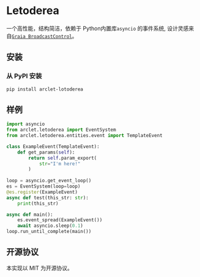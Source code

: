 # Letoderea

一个高性能，结构简洁，依赖于 Python内置库`asyncio` 的事件系统, 设计灵感来自[`Graia BroadcastControl`](https://github.com/GraiaProject/BroadcastControl)。

## 安装
### 从 PyPI 安装
``` bash
pip install arclet-lotoderea
```

## 样例
```python
import asyncio
from arclet.letoderea import EventSystem
from arclet.letoderea.entities.event import TemplateEvent

class ExampleEvent(TemplateEvent):
    def get_params(self):
        return self.param_export(
            str="I'm here!"
        )
 
loop = asyncio.get_event_loop()
es = EventSystem(loop=loop)
@es.register(ExampleEvent)
async def test(this_str: str):
    print(this_str)

async def main():
    es.event_spread(ExampleEvent())
    await asyncio.sleep(0.1)
loop.run_until_complete(main())
```

## 开源协议
本实现以 MIT 为开源协议。
